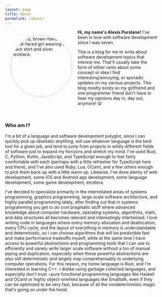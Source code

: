 ```yaml
---
layout: page
title: About
permalink: /about/
---
```


<img align="left" src="https://avatars.githubusercontent.com/u/1920151?v=4" alt="A curly, brown-haired, round-faced girl wearing a black shirt and silver necklace." style="border-radius: 50%; width: 200px; height: 200px; margin: 20px; box-shadow: 0px 0px 10px lightgray;">

**Hi, my name's Alexis Purslane!** I've been in love with software development
since I was seven.

This is a blog for me to write about software development topics that interest
me. That'll usually take the form of either rants about some concept or idea
I find interesting/annoying, or sporadic updates on my various projects. This
blog mostly exists so my girlfriend and one programmer friend don't have to
hear my opinions day in, day out, anymore! 😝

<br>

### Who am I?

I'm a bit of a language and software development polyglot, since I can quickly
pick up idiomatic *anything*, will use whatever language is the best tool for
a given job, and tend to jump from projects in wildly different fields of
software just to expand my horizons and stretch my mind.  I've used Rust, C,
Python, Kotlin, JavaScript, and TypeScript enough to feel fairly comfortable
with each (perhaps with a little refresher for TypeScript here and there), and
I've also used Ruby, Lua, OCaml, and a few others enough to pick them back up
with a little warm up. Likewise, I've done plenty of web development, some iOS
and Android app development, some language development, some game development,
etcetera.

I've decided to specialize primarily in the interrellated areas of systems
programming, graphics programming, large scale software architecture, and
highly parallel programming lately, after finding out that in systems
programming you get to do cool pragmatic stuff where advanced knowledge about
computer hardware, operating systems, algorithms, math, and data structures all
becomes relevant and interestingly intertwined. I love writing code in
languages where every memory allocation and deallocation, every CPU cycle, and
the layout of everything in memory is understandable and deterministic, so
I can choose algorithms that will be predictible fast and make performance
tradeoffs myself, while at the same time I have access to powerful abstractions
and programming tools that I can use to efficiently and sanely write larger
scale software without a ton of manual piping and duplication, especially when
those powerful abstractions are *also* still deterministic and largely map
comprehensably to underlying computer operations.  For this reason, my home
language is Rust, and I'm interested in learning C++.  I dislike using garbage
collected languages, and especially don't trust ~pure functional programming
languages like Haskell and OCaml or highly object-oriented languages like
Smalltalk, even if they can be optimized to be very fast, because of all the
nondeterministic magic that's going on under the hood.
